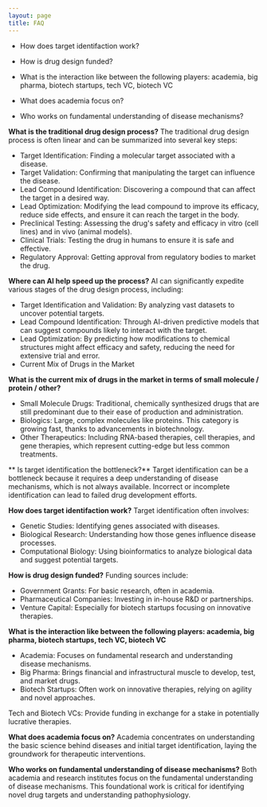 ```yaml
---
layout: page
title: FAQ
---
```



- How does target identifaction work? 

- How is drug design funded? 

- What is the interaction like between the following players: academia, big pharma, biotech startups, tech VC, biotech VC

- What does academia focus on?

- Who works on fundamental understanding of disease mechanisms?

**What is the traditional drug design process?**
The traditional drug design process is often linear and can be summarized into several key steps:

- Target Identification: Finding a molecular target associated with a disease.
- Target Validation: Confirming that manipulating the target can influence the disease.
- Lead Compound Identification: Discovering a compound that can affect the target in a desired way.
- Lead Optimization: Modifying the lead compound to improve its efficacy, reduce side effects, and ensure it can reach the target in the body.
- Preclinical Testing: Assessing the drug's safety and efficacy in vitro (cell lines) and in vivo (animal models).
- Clinical Trials: Testing the drug in humans to ensure it is safe and effective.
- Regulatory Approval: Getting approval from regulatory bodies to market the drug.

**Where can AI help speed up the process?**
AI can significantly expedite various stages of the drug design process, including:

- Target Identification and Validation: By analyzing vast datasets to uncover potential targets.
- Lead Compound Identification: Through AI-driven predictive models that can suggest compounds likely to interact with the target.
- Lead Optimization: By predicting how modifications to chemical structures might affect efficacy and safety, reducing the need for extensive trial and error.
- Current Mix of Drugs in the Market

**What is the current mix of drugs in the market in terms of small molecule / protein / other?**
- Small Molecule Drugs: Traditional, chemically synthesized drugs that are still predominant due to their ease of production and administration.
- Biologics: Large, complex molecules like proteins. This category is growing fast, thanks to advancements in biotechnology.
- Other Therapeutics: Including RNA-based therapies, cell therapies, and gene therapies, which represent cutting-edge but less common treatments.

** Is target identification the bottleneck?**
Target identification can be a bottleneck because it requires a deep understanding of disease mechanisms, which is not always available. Incorrect or incomplete identification can lead to failed drug development efforts.

**How does target identifaction work?**
Target identification often involves:

- Genetic Studies: Identifying genes associated with diseases.
- Biological Research: Understanding how those genes influence disease processes.
- Computational Biology: Using bioinformatics to analyze biological data and suggest potential targets.

**How is drug design funded?**
Funding sources include:

- Government Grants: For basic research, often in academia.
- Pharmaceutical Companies: Investing in in-house R&D or partnerships.
- Venture Capital: Especially for biotech startups focusing on innovative therapies.

**What is the interaction like between the following players: academia, big pharma, biotech startups, tech VC, biotech VC**
- Academia: Focuses on fundamental research and understanding disease mechanisms.
- Big Pharma: Brings financial and infrastructural muscle to develop, test, and market drugs.
- Biotech Startups: Often work on innovative therapies, relying on agility and novel approaches.

Tech and Biotech VCs: Provide funding in exchange for a stake in potentially lucrative therapies.

**What does academia focus on?**
Academia concentrates on understanding the basic science behind diseases and initial target identification, laying the groundwork for therapeutic interventions.


**Who works on fundamental understanding of disease mechanisms?**
Both academia and research institutes focus on the fundamental understanding of disease mechanisms. This foundational work is critical for identifying novel drug targets and understanding pathophysiology.

